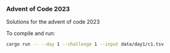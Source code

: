 ### Advent of Code 2023

Solutions for the advent of code 2023

To compile and run:

```bash
cargo run -- --day 1 --challenge 1 --input data/day1/c1.tsv
```